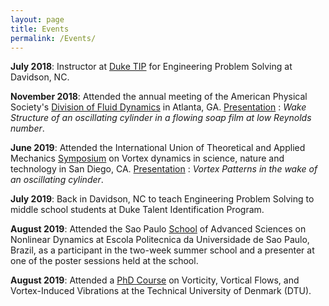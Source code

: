 ```yaml
---
layout: page
title: Events
permalink: /Events/
---
```


**July 2018**: Instructor at [Duke TIP](https://tip.duke.edu) for Engineering Problem Solving at Davidson, NC.

**November 2018**: Attended the annual meeting of the American Physical Society's [Division of Fluid Dynamics](https://www.aps.org/units/dfd/) in Atlanta, GA. [Presentation](https://meetings.aps.org/Meeting/DFD18/Session/M16.1) : _Wake Structure of an oscillating cylinder in a flowing soap film at low Reynolds number_.

**June 2019**: Attended the International Union of Theoretical and Applied Mechanics [Symposium](https://iutam2019.eng.ucsd.edu/) on Vortex dynamics in science, nature and technology in San Diego, CA. [Presentation](https://drive.google.com/file/d/1fMubzmWWRl5RkEdGKEX2yegpoHEUYuc1/view) : _Vortex Patterns in the wake of an oscillating cylinder_. 

**July 2019**: Back in Davidson, NC to teach Engineering Problem Solving to middle school students at Duke Talent Identification Program.

**August 2019**: Attended the Sao Paulo [School](http://usp.br/spnl/) of Advanced Sciences on Nonlinear Dynamics at Escola Politecnica da Universidade de Sao Paulo, Brazil, as a participant in the two-week summer school and a presenter at one of the poster sessions held at the school.

**August 2019**: Attended a [PhD Course](http://vortex.compute.dtu.dk/index.html) on Vorticity, Vortical Flows, and Vortex-Induced Vibrations at the Technical University of Denmark (DTU). 
